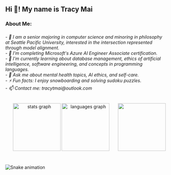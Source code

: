 <h2 align="left">Hi 👋! My name is Tracy Mai</h2>

###

<h3 align="left">About Me:</h3>

###

<h6 align="left">- 💞️ I am a senior majoring in computer science and minoring in philosophy at Seattle Pacific University, interested in the intersection represented through model alignment.<br>- 🔭 I’m completing Microsoft's Azure AI Engineer Associate certification.<br>- 🌱 I’m currently learning about database management, ethics of artificial intelligence, software engineering, and concepts in programming languages.<br>- 💬 Ask me about mental health topics, AI ethics, and self-care.<br>- ⚡ Fun facts: I enjoy snowboarding and solving sudoku puzzles.<br>- 📫 Contact me: tracytmai@outlook.com</h6>

###

<img align="right" height="150" src="https://i.imgflip.com/65efzo.gif"  />

###

<div align="center">
  <img src="https://github-readme-stats.vercel.app/api?username=tracyymaii&hide_title=false&hide_rank=false&show_icons=true&include_all_commits=true&count_private=true&disable_animations=false&theme=dracula&locale=en&hide_border=false&order=1" height="150" alt="stats graph"  />
  <img src="https://github-readme-stats.vercel.app/api/top-langs?username=tracyymaii&locale=en&hide_title=false&layout=compact&card_width=320&langs_count=5&theme=dracula&hide_border=false&order=2" height="150" alt="languages graph"  />
</div>

###

<br clear="both">

<img src="https://raw.githubusercontent.com/tracyymaii/tracyymaii/output/snake.svg" alt="Snake animation" />

###
